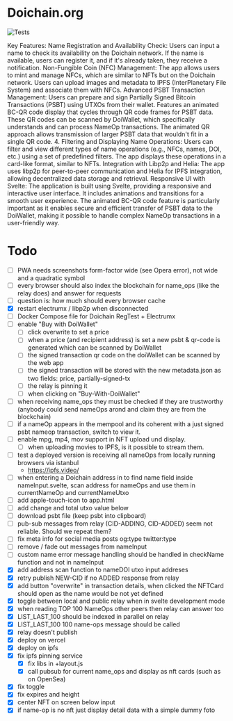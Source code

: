 # Doichain.org

![Tests](https://github.com/silkroadnomad/doichain.org.2024/actions/workflows/e2e-test.yml/badge.svg)

Key Features:
Name Registration and Availability Check:
Users can input a name to check its availability on the Doichain network.
If the name is available, users can register it, and if it's already taken, they receive a notification.
Non-Fungible Coin (NFC) Management:
The app allows users to mint and manage NFCs, which are similar to NFTs but on the Doichain network.
Users can upload images and metadata to IPFS (InterPlanetary File System) and associate them with NFCs.
Advanced PSBT Transaction Management:
Users can prepare and sign Partially Signed Bitcoin Transactions (PSBT) using UTXOs from their wallet.
Features an animated BC-QR code display that cycles through QR code frames for PSBT data.
These QR codes can be scanned by DoiWallet, which specifically understands and can process NameOp transactions.
The animated QR approach allows transmission of larger PSBT data that wouldn't fit in a single QR code. 4. Filtering and Displaying Name Operations:
Users can filter and view different types of name operations (e.g., NFCs, names, DOI, etc.) using a set of predefined filters.
The app displays these operations in a card-like format, similar to NFTs.
Integration with Libp2p and Helia:
The app uses libp2p for peer-to-peer communication and Helia for IPFS integration, allowing decentralized data storage and retrieval.
Responsive UI with Svelte:
The application is built using Svelte, providing a responsive and interactive user interface.
It includes animations and transitions for a smooth user experience.
The animated BC-QR code feature is particularly important as it enables secure and efficient transfer of PSBT data to the DoiWallet, making it possible to handle complex NameOp transactions in a user-friendly way.

# Todo

- [ ] PWA needs screenshots form-factor wide (see Opera error), not wide and a quadratic symbol
- [ ] every browser should also index the blockchain for name_ops (like the relay does) and answer for requests
- [ ] question is: how much should every browser cache
- [x] restart electrumx / libp2p when disconnected
- [ ] Docker Compose file for Doichain RegTest + Electrumx
- [ ] enable "Buy with DoiWallet"
  - [ ] click overwrite to set a price
  - [ ] when a price (and recipient address) is set a new psbt & qr-code is generated which can be scanned by DoiWallet
  - [ ] the signed transaction qr code on the doiWallet can be scanned by the web app
  - [ ] the signed transaction will be stored with the new metadata.json as two fields: price, partially-signed-tx
  - [ ] the relay is pinning it
  - [ ] when clicking on "Buy-With-DoiWallet"
- [ ] when receiving name_ops they must be checked if they are trustworthy (anybody could send nameOps arond and claim they are from the blockchain)
- [ ] if a nameOp appears in the mempool and its coherent with a just signed psbt nameop transaction, switch to view it.
- [ ] enable mpg, mp4, mov support in NFT upload und display.
  - [ ] when uploading movies to IPFS, is it possible to stream them.
- [ ] test a deployed version is receiving all nameOps from locally running browsers via istanbul
  - https://ipfs.video/
- [ ] when entering a Doichain address in to find name field inside nameInput.svelte, scan address for nameOps and use them in currentNameOp and currentNameUtxo
- [ ] add apple-touch-icon to app.html
- [ ] add change and total utxo value below
- [ ] download psbt file (keep psbt into clipboard)
- [ ] pub-sub messages from relay (CID-ADDING, CID-ADDED) seem not reliable. Should we repeat them?
- [ ] fix meta info for social media posts og:type twitter:type
- [ ] remove / fade out messages from nameInput
- [ ] custom name error message handling should be handled in checkName function and not in nameInput
- [x] add address scan function to nameDOI utxo input addreses
- [x] retry publish NEW-CID if no ADDED response from relay
- [x] add button "overwrite" in transaction details, when clicked the NFTCard should open as the name would be not yet defined
- [x] toggle between local and public relay when in svelte development mode
- [x] when reading TOP 100 NameOps other peers then relay can answer too
- [x] LIST_LAST_100 should be indexed in parallel on relay
- [x] LIST_LAST_100 100 name-ops message should be called
- [x] relay doesn't publish
- [x] deploy on vercel
- [x] deploy on ipfs
- [x] fix ipfs pinning service
  - [x] fix libs in +layout.js
  - [x] call pubsub for current name_ops and display as nft cards (such as on OpenSea)
- [x] fix toggle
- [x] fix expires and height
- [x] center NFT on screen below input
- [x] if name-op is no nft just display detail data with a simple dummy foto
